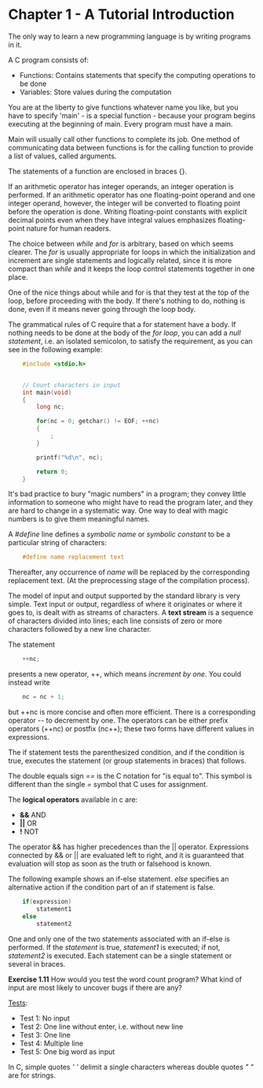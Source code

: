 # Chapter 1 - A Tutorial Introduction

The only way to learn a new programming language is by writing programs in it.

A C program consists of:

- Functions: Contains statements that specify the computing operations to be done
- Variables: Store values during the computation

You are at the liberty to give functions whatever name you like, but you have to specify
'main' - is a special function - because your program begins executing at the beginning 
of main. Every program must have a main.

Main will usually call other functions to complete its job. One method of communicating 
data between functions is for the calling function to provide a list of values, called arguments.

The statements of a function are enclosed in braces {}.

If an arithmetic operator has integer operands, an integer operation is performed.
If an arithmetic operator has one floating-point operand and one integer operand, however,
the integer will be converted to floating point before the operation is done. Writing
floating-point constants with explicit decimal points even when they have integral
values emphasizes floating-point nature for human readers.

The choice between *while* and *for* is arbitrary, based on which seems clearer.
The *for* is usually appropriate for loops in which the initialization and increment
are single statements and logically related, since it is more compact than *while* and
it keeps the loop control statements together in one place.

One of the nice things about while and for is that they test at the top of the loop, before
proceeding with the body. If there's nothing to do, nothing is done, even if it means never
going through the loop body.

The grammatical rules of C require that a for statement have a body. If nothing needs to be
done at the body of the *for loop*, you can add a *null statement*, i.e. an isolated
semicolon, to satisfy the requirement, as you can see in the following example:

```c
    #include <stdio.h>


    // Count characters in input
    int main(void)
    {
        long nc;

        for(nc = 0; getchar() != EOF; ++nc)
        {
            ;
        }

        printf("%d\n", nc);

        return 0;
    }

```

It's bad practice to bury "magic numbers" in a program; they convey little information to 
someone who might have to read the program later, and they are hard to change in a
systematic way. One way to deal with magic numbers is to give them meaningful names. 

A *#define* line defines a *symbolic name* or *symbolic constant* to be a particular string
of characters:

```c
    #define name replacement text
```

Thereafter, any occurrence of *name* will be replaced by the corresponding replacement
text. (At the preprocessing stage of the compilation process).

The model of input and output supported by the standard library is very simple. Text input
or output, regardless of where it originates or where it goes to, is dealt with as streams
of characters. A **text stream** is a sequence of characters divided into lines; each line
consists of zero or more characters followed by a new line character.

The statement

```c
    ++nc;
```

presents a new operator, ++, which means *increment by one*. You could instead write

```c
    nc = nc + 1;
```

but ++nc is more concise and often more efficient. There is a corresponding operator -- to
decrement by one. The operators can be either prefix operators (++nc) or postfix (nc++);
these two forms have different values in expressions.

The if statement tests the parenthesized condition, and if the condition is true, executes
the statement (or group statements in braces) that follows.

The double equals sign *==* is the C notation for "is equal to". This symbol is different
than the single *=* symbol that C uses for assignment.

The **logical operators** available in c are:

- **&&** AND
- **||** OR
- **!** NOT

The operator && has higher precedences than the || operator. Expressions connected by &&
or || are evaluated left to right, and it is guaranteed that evaluation will stop as soon
as the truth or falsehood is known.

The following example shows an if-else statement. *else* specifies an alternative action
if the condition part of an if statement is false.

```c
    if(expression)
        statement1
    else
        statement2

```

One and only one of the two statements associated with an if-else is performed. If the
*statement* is true, *statement1* is executed; if not, *statement2* is executed. Each
statement can be a single statement or several in braces.

**Exercise 1.11** How would you test the word count program? What kind of input are most
likely to uncover bugs if there are any?

[Tests](https://www.harishnote.com/2015/09/k-exercise-111-testing-word-count.html):

  - Test 1: No input
  - Test 2: One line without enter, i.e. without new line
  - Test 3: One line
  - Test 4: Multiple line
  - Test 5: One big word as input

In C, simple quotes *' '* delimit a single characters whereas double quotes *" "* are for
strings.

